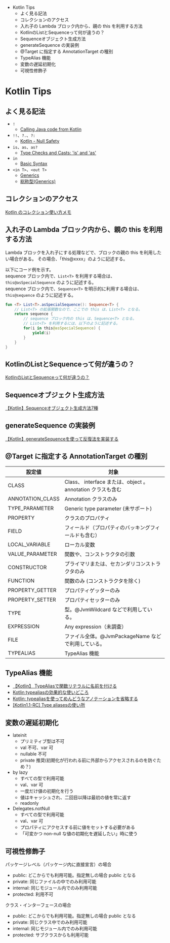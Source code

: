 <!-- toc -->
- Kotlin Tips
  - よく見る記法
  - コレクションのアクセス
  - 入れ子の Lambda ブロック内から、親の this を利用する方法
  - KotlinのListとSequenceって何が違うの？
  - Sequenceオブジェクト生成方法
  - generateSequence の実装例
  - @Target に指定する AnnotationTarget の種別
  - TypeAlias 機能
  - 変数の遅延初期化
  - 可視性修飾子

# Kotlin Tips

## よく見る記法
- `!`
  - [Calling Java code from Kotlin](https://kotlinlang.org/docs/reference/java-interop.html)
- `!!`、`?.`、`?:`
  - [Kotlin - Null Safety](https://kotlinlang.org/docs/reference/null-safety.html)
- `is`、`as`、`as?`
  - [Type Checks and Casts: 'is' and 'as'](https://kotlinlang.org/docs/reference/typecasts.html)
- `in`
  - [Basic Syntax](https://kotlinlang.org/docs/reference/basic-syntax.html)
- `<in T>`、`<out T>`
  - [Generics](https://kotlinlang.org/docs/reference/generics.html)  
  - [総称型(Generics)](generics.md)

## コレクションのアクセス
[Kotlin のコレクション使い方メモ](https://qiita.com/opengl-8080/items/36351dca891b6d9c9687)

## 入れ子の Lambda ブロック内から、親の this を利用する方法
Lambda ブロックを入れ子にする処理などで、ブロックの親の this を利用したい場合がある。
その場合、「this@xxxx」のように記述する。

以下にコード例を示す。  
sequence ブロック内で、```List<T>``` を利用する場合は、
```this@asSpecialSequence``` のように記述する。  
sequence ブロック内で、```Sequence<T>``` を明示的に利用する場合は、
```this@sequence``` のように記述する。

```kotlin
fun <T> List<T>.asSpecialSequence(): Sequence<T> {
    // List<T> の拡張関数なので、ここでの this は、List<T> となる。
    return sequence {
        // sequence ブロック内の this は、Sequence<T> となる。
        // List<T> を利用するには、以下のように記述する。
        for(i in this@asSpecialSequence) {
            yield(i)
        }
    }
}
```

## KotlinのListとSequenceって何が違うの？
[KotlinのListとSequenceって何が違うの？](https://qiita.com/ktzw/items/9aa251a44c11900c8b5f)

## Sequenceオブジェクト生成方法
[【Kotlin】Sequenceオブジェクト生成方法7種](https://qiita.com/sdkei/items/cc3d7846b09c87603718)

## generateSequence の実装例
[【Kotlin】generateSequenceを使って反復法を実装する](https://qiita.com/wrongwrong/items/87818dd0a996c54b94e3)

## @Target に指定する AnnotationTarget の種別

| 設定値 | 対象 |
| ----- | ----- |
| CLASS | Class、 interface または、object 。annotation クラスも含む |
| ANNOTATION_CLASS | Annotation クラスのみ |
| TYPE_PARAMETER | Generic type parameter (未サポート) |
| PROPERTY | クラスのプロパティ |
| FIELD | フィールド（プロパティのバッキングフィールドも含む） |
| LOCAL_VARIABLE | ローカル変数 |
| VALUE_PARAMETER | 関数や、コンストラクタの引数 |
| CONSTRUCTOR | プライマリまたは、セカンダリコンストラクタのみ |
| FUNCTION | 関数のみ (コンストラクタを除く) |
| PROPERTY_GETTER | プロパティゲッターのみ |
| PROPERTY_SETTER | プロパティセッターのみ |
| TYPE | 型。@JvmWildcard などで利用している。 |
| EXPRESSION | Any expression（未調査） |
| FILE | ファイル全体。@JvmPackageName などで利用している。 |
| TYPEALIAS | TypeAlias 機能 |

## TypeAlias 機能

- [【Kotlin】 TypeAliasで関数リテラルに名前を付ける](https://qiita.com/AAkira/items/8f4e465cb12d4d395d8b)
- [Kotlin typealiasの効果的な使いどころ](https://www.yo1000.com/kotlin-typealias/)
- [Kotlin: typealiasを使ってめんどうなアノテーションを省略する](https://satoshun.github.io/2018/07/typealias_omit_annotation/)
- [[Kotlin1.1-RC] Type aliasesの使い所](https://dev.classmethod.jp/articles/kotlin1-1-rc-type-aliases/)

## 変数の遅延初期化
- lateinit
  - プリミティブ型は不可
  - val 不可、var 可
  - nullable 不可
  - private 推奨(初期化が行われる前に外部からアクセスされるのを防ぐため？)
- by lazy
  - すべての型で利用可能
  - val、var 可
  - 一度だけ値の初期化を行う
  - 値はキャッシュされ、二回目以降は最初の値を常に返す
  - readonly
- Delegates.notNull
  - すべての型で利用可能
  - val、var 可
  - プロパティにアクセスする前に値をセットする必要がある
  - 「可変かつ non-null な値の初期化を遅延したい」時に使う

## 可視性修飾子
パッケージレベル（パッケージ内に直接宣言）の場合
- public: どこからでも利用可能。指定無しの場合 public となる
- private: 同じファイルの中でのみ利用可能
- internal: 同じモジュール内でのみ利用可能
- protected: 利用不可

クラス・インターフェースの場合
- public: どこからでも利用可能。指定無しの場合 public となる
- private: 同じクラス中でのみ利用可能
- internal: 同じモジュール内でのみ利用可能
- protected: サブクラスからも利用可能
